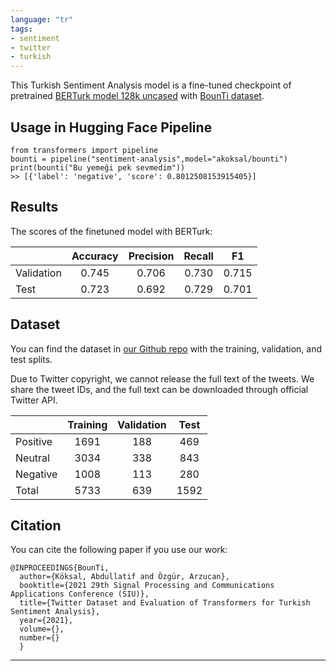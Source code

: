 ```yaml
---
language: "tr"
tags:
- sentiment
- twitter
- turkish
---
```


This Turkish Sentiment Analysis model is a fine-tuned checkpoint of pretrained [BERTurk model 128k uncased](https://huggingface.co/dbmdz/bert-base-turkish-128k-uncased) with [BounTi dataset](https://ieeexplore.ieee.org/document/9477814).
## Usage in Hugging Face Pipeline
```
from transformers import pipeline
bounti = pipeline("sentiment-analysis",model="akoksal/bounti")
print(bounti("Bu yemeği pek sevmedim"))
>> [{'label': 'negative', 'score': 0.8012508153915405}]
```

## Results
The scores of the finetuned model with BERTurk:

||Accuracy|Precision|Recall|F1|
|-------------|:---------:|:---------:|:------:|:-----:|
|Validation|0.745|0.706|0.730|0.715|
|Test|0.723|0.692|0.729|0.701|



## Dataset
You can find the dataset in [our Github repo](https://github.com/boun-tabi/BounTi-Turkish-Sentiment-Analysis) with the training, validation, and test splits.

Due to Twitter copyright, we cannot release the full text of the tweets. We share the tweet IDs, and the full text can be downloaded through official Twitter API.

|          | Training | Validation | Test |
|----------|:--------:|:----------:|:----:|
| Positive | 1691     |     188    |  469 |
| Neutral  | 3034     |     338    | 843  |
| Negative | 1008     |     113    | 280  |
| Total    | 5733     |     639    | 1592 |

## Citation
You can cite the following paper if you use our work:
```
@INPROCEEDINGS{BounTi,
  author={Köksal, Abdullatif and Özgür, Arzucan},
  booktitle={2021 29th Signal Processing and Communications Applications Conference (SIU)}, 
  title={Twitter Dataset and Evaluation of Transformers for Turkish Sentiment Analysis}, 
  year={2021},
  volume={},
  number={}
  }
```
---
